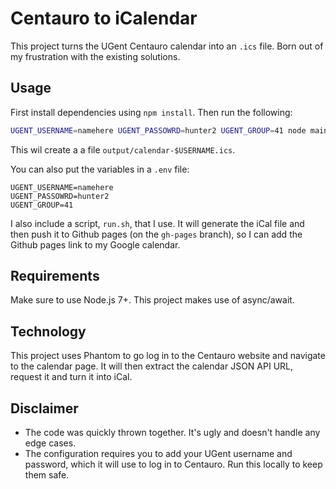 # Centauro to iCalendar

This project turns the UGent Centauro calendar into an `.ics` file. Born out of my frustration with the existing solutions.

## Usage

First install dependencies using `npm install`. Then run the following:

```bash
UGENT_USERNAME=namehere UGENT_PASSOWRD=hunter2 UGENT_GROUP=41 node main.js
```

This wil create a a file `output/calendar-$USERNAME.ics`.

You can also put the variables in a `.env` file:

```
UGENT_USERNAME=namehere
UGENT_PASSOWRD=hunter2
UGENT_GROUP=41
```

I also include a script, `run.sh`, that I use. It will generate the iCal file and then push it to Github pages (on the `gh-pages` branch), so I can add the Github pages link to my Google calendar.

## Requirements

Make sure to use Node.js 7+. This project makes use of async/await.

## Technology

This project uses Phantom to go log in to the Centauro website and navigate to the calendar page. It will then extract the calendar JSON API URL, request it and turn it into iCal.

## Disclaimer

* The code was quickly thrown together. It's ugly and doesn't handle any edge cases.
* The configuration requires you to add your UGent username and password, which it will use to log in to Centauro. Run this locally to keep them safe.

